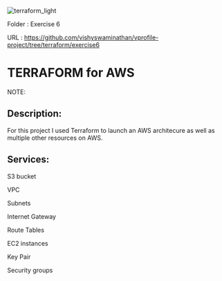 ![terraform_light](https://github.com/user-attachments/assets/053924c9-e30b-45d4-9ead-48fef6b6311b)


Folder : Exercise 6


URL : https://github.com/vishyswaminathan/vprofile-project/tree/terraform/exercise6


TERRAFORM for AWS 
=================

NOTE: 


Description: 
------------

For this project I used Terraform to launch an AWS architecure  as well as  multiple other resources on AWS.



Services: 
---------
S3 bucket

VPC

Subnets

Internet Gateway

Route Tables

EC2 instances

Key Pair

Security groups
